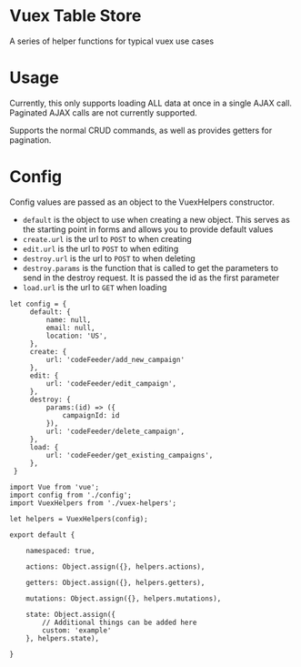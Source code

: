 # Vuex Table Store

A series of helper functions for typical vuex use cases

# Usage

Currently, this only supports loading ALL data at once in a single AJAX call.
Paginated AJAX calls are not currently supported.

Supports the normal CRUD commands, as well as provides getters for pagination.

# Config

Config values are passed as an object to the VuexHelpers constructor.

* `default` is the object to use when creating a new object. This serves as the
starting point in forms and allows you to provide default values
* `create.url` is the url to `POST` to when creating
* `edit.url` is the url to `POST` to when editing
* `destroy.url` is the url to `POST` to when deleting
* `destroy.params` is the function that is called to get the parameters to send in
the destroy request. It is passed the id as the first parameter
* `load.url` is the url to `GET` when loading

```
let config = {
     default: {
         name: null,
         email: null,
         location: 'US',
     },
     create: {
         url: 'codeFeeder/add_new_campaign'
     },
     edit: {
         url: 'codeFeeder/edit_campaign',
     },
     destroy: {
         params:(id) => ({
             campaignId: id
         }),
         url: 'codeFeeder/delete_campaign',
     },
     load: {
         url: 'codeFeeder/get_existing_campaigns',
     },
 }
```

```
import Vue from 'vue';
import config from './config';
import VuexHelpers from './vuex-helpers';

let helpers = VuexHelpers(config);

export default {

    namespaced: true,

    actions: Object.assign({}, helpers.actions),

    getters: Object.assign({}, helpers.getters),

    mutations: Object.assign({}, helpers.mutations),

    state: Object.assign({
        // Additional things can be added here
        custom: 'example'
    }, helpers.state),

}
```